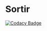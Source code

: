 # Sortir

[![Codacy Badge](https://app.codacy.com/project/badge/Grade/14d9d16ae7eb4ed98f32ade1754b9b5a)](https://www.codacy.com/gh/caliendojulien/Maxime/dashboard?utm_source=github.com&amp;utm_medium=referral&amp;utm_content=caliendojulien/Maxime&amp;utm_campaign=Badge_Grade)